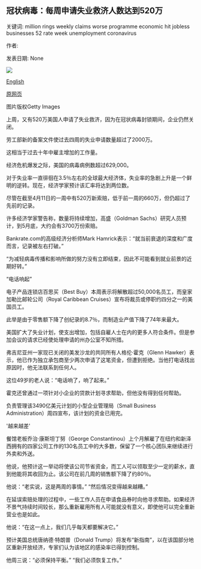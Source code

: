 ## 冠状病毒：每周申请失业救济人数达到520万

关键词: million rings weekly claims worse programme economic hit jobless businesses 52 rate week unemployment coronavirus

作者: 

发表日期: None

![](https://ichef.bbci.co.uk/news/1024/branded_news/11BA4/production/_111821627_gettyimages-1208303635.jpg)

[English](Coronavirus%3A%20Weekly%20jobless%20claims%20hit%205.2%20million.md)

[原网页](https://www.bbc.com/news/business-52312367)

图片版权Getty Images

上周，又有520万美国人申请了失业救济，因为在冠状病毒封锁期间，企业仍然关闭。

劳工部新的备案文件使过去四周的失业申请数量超过了2000万。

这相当于过去十年中雇主增加的工作量。

经济危机爆发之际，美国的病毒病例数超过629,000。

对于失业率一直徘徊在3.5％左右的全球最大经济体，失业率的急剧上升是一个鲜明的逆转。现在，经济学家预计该汇率将达到两位数。

尽管在截至4月11日的一周中有520万新索赔，低于前一周的660万，但仍超过了先前的记录。

许多经济学家警告称，数量将持续增加，高盛（Goldman Sachs）研究人员预计，到5月底，大约会有3700万份索赔。

Bankrate.com的高级经济分析师Mark Hamrick表示：“就当前衰退的深度和广度而言，记录被左右打破。”

“为减轻病毒传播和影响所做的努力没有立即结束，因此不可能看到就业前景的近期好转。”

“电话响起”

电子产品连锁店百思买（Best Buy）本周表示将解散超过50,000名员工，而皇家加勒比邮轮公司（Royal Caribbean Cruises）宣布将裁员或停职约四分之一的美国员工。

此举是由于零售额下降了创纪录的8.7％，而制造业产值下降了74年来最大。

美国扩大了失业计划，使支出增加，包括自雇人士在内的更多人符合条件。但是参加会议的请求已经使处理申请的州办公室不知所措。

弗吉尼亚州一家现已关闭的美发沙龙的共同所有人格伦·霍克（Glenn Hawker）表示，他已作为独立承包商至少两次申请了这笔资金，但遭到拒绝。当他打电话找出原因时，他无法联系到任何人。

这位49岁的老人说：“电话响了，响了起来。”

霍克还曾通过一项针对小企业的贷款计划寻求帮助，但他没有得到任何帮助。

负责管理该3490亿美元计划的小型企业管理局（Small Business Administration）周四宣布，该计划的资金已用完。

'越来越差'

餐馆老板乔治·康斯坦丁努（George Constantinou）上个月解雇了在纽约和新泽西拥有的四家公司工作的130名员工中的大多数，保留了一个核心团队来继续进行外卖和外送。

他说，他预计这一举动将使该公司节省资金，而工人可以领取至少一定的薪水，直到他能将其收回为止。该公司在前几周的销售额下降了约80％。

他说：“老实说，这是两周的事情。” “然后情况变得越来越糟。”

在延误索赔处理的过程中，一些工作人员在申请食品券时向他寻求帮助。如果经济不景气持续时间较长，那么重新雇用所有人可能就没有意义，即使他可以完全重新营业也是如此。

他说：“在这一点上，我们几乎每天都要解决它。”

预计美国总统唐纳德·特朗普（Donald Trump）将发布“新指南”，以在该国部分地区重新开放经济，专家们认为该地区的感染率已得到控制。

他周三说：“必须保持平衡。” “我们必须恢复工作。”